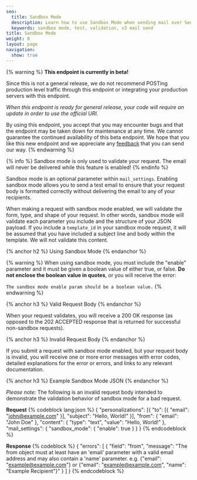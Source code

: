 ```yaml
---
seo:
  title: Sandbox Mode
  description: Learn how to use Sandbox Mode when sending mail over SendGrid's Web API v3.
  keywords: sandbox mode, test, validation, v3 mail send
title: Sandbox Mode
weight: 0
layout: page
navigation:
  show: true
---
```


{% warning %}
**This endpoint is currently in beta!**

Since this is not a general release, we do not recommend POSTing production level traffic through this endpoint or integrating your production servers with this endpoint.

*When this endpoint is ready for general release, your code will require an update in order to use the official URI.*

By using this endpoint, you accept that you may encounter bugs and that the endpoint may be taken down for maintenance at any time. We cannot guarantee the continued availability of this beta endpoint. We hope that you like this new endpoint and we appreciate any [feedback](mailto:dx+mail-beta@sendgrid.com) that you can send our way.
{% endwarning %}

{% info %}
Sandbox mode is only used to validate your request. The email will never be delivered while this feature is enabled!
{% endinfo %}

Sandbox mode is an optional parameter within `mail_settings`. Enabling sandbox mode allows you to send a test email to ensure that your request body is formatted correctly without delivering the email to any of your recipients.

When making a request with sandbox mode enabled, we will validate the form, type, and shape of your request. In other words, sandbox mode will validate each parameter you include and the structure of your JSON payload. If you include a `template_id` in your sandbox mode request, it will be assumed that you have included a subject line and body within the template. We will not validate this content.

{% anchor h2 %}
Using Sandbox Mode
{% endanchor %}

{% warning %}
When using sandbox mode, you must include the "enable" parameter and it must be given a boolean value of either true, or false. **Do not enclose the boolean value in quotes**, or you will receive the error:

`The sandbox mode enable param should be a boolean value.`
{% endwarning %}

{% anchor h3 %}
Valid Request Body
{% endanchor %}

When your request validates, you will receive a 200 OK response (as opposed to the 202 ACCEPTED response that is returned for successful non-sandbox requests).

{% anchor h3 %}
Invalid Request Body
{% endanchor %}

If you submit a request with sandbox mode enabled, but your request body is invalid, you will receive one or more error messages with error codes, detailed explanations for the error or errors, and links to any relevant documentation.

{% anchor h3 %}
Example Sandbox Mode JSON
{% endanchor %}


*Please note:* The following is an invalid request body intended to demonstrate the validation behavior of sandbox mode for a bad request.

**Request**
{% codeblock lang:json %}
{
	"personalizations": [{
		"to": [{
			"email": "john@example.com"
		}],
		"subject": "Hello, World!"
	}],
	"from": {
		"email": "John Doe"
	},
	"content": {
		"type": "text",
		"value": "Hello, World!"
	},
	"mail_settings": {
		"sandbox_mode": {
			"enable": true
		}
	}
}
{% endcodeblock %}

**Response**
{% codeblock %}
{
  "errors": [
    {
      "field": "from",
      "message": "The from object must at least have an 'email'
parameter with a valid email address and may also contain a 'name' parameter. e.g. {"email": "example@example.com"} or {"email": "example@example.com", "name": "Example Recipient"}"
    }
  ]
}
{% endcodeblock %}
